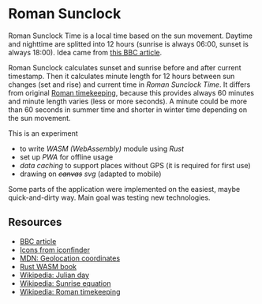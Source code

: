# Roman Sunclock

Roman Sunclock Time is a local time based on the sun movement. Daytime and nighttime are splitted into 12 hours (sunrise is always 06:00, sunset is always 18:00). Idea came from [this BBC article][1].

Roman Sunclock calculates sunset and sunrise before and after current timestamp. Then it calculates minute length for 12 hours between sun changes (set and rise) and current time in _Roman Sunclock Time_. It differs from original [Roman timekeeping][2], because this provides always 60 minutes and minute length varies (less or more seconds). A minute could be more than 60 seconds in summer time and shorter in winter time depending on the sun movement.

This is an experiment

- to write _WASM (WebAssembly)_ module using _Rust_
- set up _PWA_ for offline usage
- _data caching_ to support places without GPS (it is required for first use)
- drawing on ~~_canvas_~~ _svg_ (adapted to mobile)

Some parts of the application were implemented on the easiest, maybe quick-and-dirty way. Main goal was testing new technologies.

## Resources

- [BBC article][1]
- [Icons from iconfinder](https://www.iconfinder.com)
- [MDN: Geolocation coordinates](https://developer.mozilla.org/en-US/docs/Web/API/GeolocationCoordinates)
- [Rust WASM book](https://rustwasm.github.io/docs/book/)
- [Wikipedia: Julian day](https://en.wikipedia.org/wiki/Julian_day)
- [Wikipedia: Sunrise equation](https://en.wikipedia.org/wiki/Sunrise_equation)
- [Wikipedia: Roman timekeeping][2]

[1]: https://www.bbc.com/future/article/20240328-the-ancient-roman-alternative-to-daylight-savings-time
[2]: https://en.m.wikipedia.org/wiki/Roman_timekeeping
